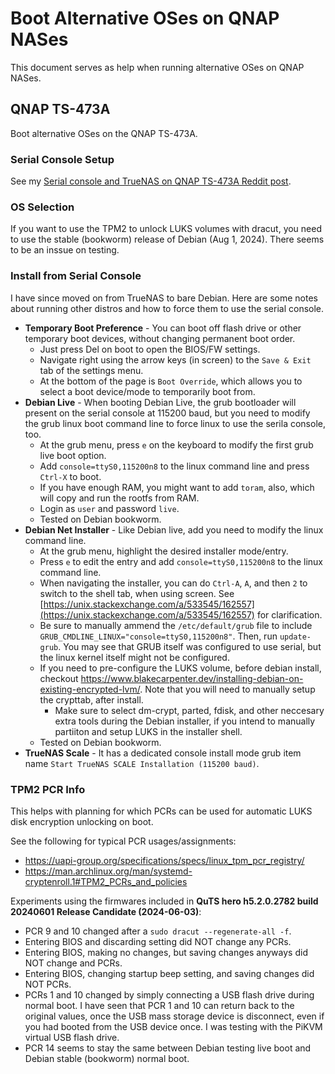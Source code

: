 # Boot Alternative OSes on QNAP NASes

This document serves as help when running alternative OSes on QNAP NASes.

## QNAP TS-473A
Boot alternative OSes on the QNAP TS-473A.

### Serial Console Setup

See my [Serial console and TrueNAS on QNAP TS-473A Reddit post](https://www.reddit.com/r/qnap/comments/11lfqgn/serial_console_and_truenas_on_qnap_ts473a/?utm_source=share&utm_medium=web3x&utm_name=web3xcss&utm_term=1&utm_content=share_button).

### OS Selection

If you want to use the TPM2 to unlock LUKS volumes with dracut, you need to use the stable (bookworm) release of Debian (Aug 1, 2024).
There seems to be an inssue on testing.

### Install from Serial Console

I have since moved on from TrueNAS to bare Debian. Here are some notes about running other distros and how to force them to use the serial console.

* **Temporary Boot Preference** \- You can boot off flash drive or other temporary boot devices, without changing permanent boot order.
   * Just press Del on boot to open the BIOS/FW settings.
   * Navigate right using the arrow keys (in screen) to the `Save & Exit` tab of the settings menu.
   * At the bottom of the page is `Boot Override`, which allows you to select a boot device/mode to temporarily boot from.
* **Debian Live** \- When booting Debian Live, the grub bootloader will present on the serial console at 115200 baud, but you need to modify the grub linux boot command line to force linux to use the serila console, too.
   * At the grub menu, press `e` on the keyboard to modify the first grub live boot option.
   * Add `console=ttyS0,115200n8` to the linux command line and press `Ctrl-X` to boot.
   * If you have enough RAM, you might want to add `toram`, also, which will copy and run the rootfs from RAM.
   * Login as `user` and password `live`.
   * Tested on Debian bookworm.
* **Debian Net Installer** \- Like Debian live, add you need to modify the linux command line.
   * At the grub menu, highlight the desired installer mode/entry.
   * Press `e` to edit the entry and add `console=ttyS0,115200n8` to the linux command line.
   * When navigating the installer, you can do `Ctrl-A`, `A`, and then `2` to switch to the shell tab, when using screen. See [https://unix.stackexchange.com/a/533545/162557](https://unix.stackexchange.com/a/533545/162557) for clarification.
   * Be sure to manually ammend the `/etc/default/grub` file to include `GRUB_CMDLINE_LINUX="console=ttyS0,115200n8"`. Then, run `update-grub`. You may see that GRUB itself was configured to use serial, but the linux kernel itself might not be configured.
   * If you need to pre-configure the LUKS volume, before debian install, checkout https://www.blakecarpenter.dev/installing-debian-on-existing-encrypted-lvm/. Note that you will need to manually setup the crypttab, after install.
      * Make sure to select dm-crypt, parted, fdisk, and other neccesary extra tools during the Debian installer, if you intend to manually partiiton and setup LUKS in the installer shell.
   * Tested on Debian bookworm.
* **TrueNAS Scale** \- It has a dedicated console install mode grub item name `Start TrueNAS SCALE Installation (115200 baud)`.

### TPM2 PCR Info

This helps with planning for which PCRs can be used for automatic LUKS disk encryption unlocking on boot.

See the following for typical PCR usages/assignments:
* https://uapi-group.org/specifications/specs/linux_tpm_pcr_registry/
* https://man.archlinux.org/man/systemd-cryptenroll.1#TPM2_PCRs_and_policies

Experiments using the firmwares included in **QuTS hero h5.2.0.2782 build 20240601 Release Candidate (2024-06-03)**:

* PCR 9 and 10 changed after a `sudo dracut --regenerate-all -f`.
* Entering BIOS and discarding setting did NOT change any PCRs.
* Entering BIOS, making no changes, but saving changes anyways did NOT change and PCRs.
* Entering BIOS, changing startup beep setting, and saving changes did NOT PCRs.
* PCRs 1 and 10 changed by simply connecting a USB flash drive during normal boot. I have seen that PCR 1 and 10 can return back to the original values, once the USB mass storage device is disconnect, even if you had booted from the USB device once. I was testing with the PiKVM virtual USB flash drive.
* PCR 14 seems to stay the same between Debian testing live boot and Debian stable (bookworm) normal boot.
